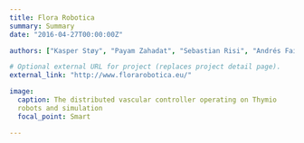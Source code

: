 ```yaml
---
title: Flora Robotica
summary: Summary
date: "2016-04-27T00:00:00Z"

authors: ["Kasper Støy", "Payam Zahadat", "Sebastian Risi", "Andrés Faiña"]

# Optional external URL for project (replaces project detail page).
external_link: "http://www.florarobotica.eu/"

image:
  caption: The distributed vascular controller operating on Thymio
  robots and simulation
  focal_point: Smart

---
```

